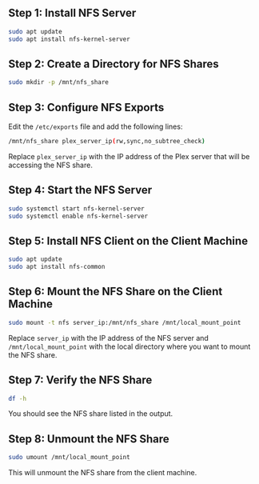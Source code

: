 ## Step 1: Install NFS Server

```bash
sudo apt update
sudo apt install nfs-kernel-server
```

## Step 2: Create a Directory for NFS Shares

```bash
sudo mkdir -p /mnt/nfs_share
```

## Step 3: Configure NFS Exports

Edit the `/etc/exports` file and add the following lines:

```bash
/mnt/nfs_share plex_server_ip(rw,sync,no_subtree_check)
```

Replace `plex_server_ip` with the IP address of the Plex server that will be accessing the NFS share.

## Step 4: Start the NFS Server

```bash
sudo systemctl start nfs-kernel-server
sudo systemctl enable nfs-kernel-server
```

## Step 5: Install NFS Client on the Client Machine

```bash
sudo apt update
sudo apt install nfs-common
```

## Step 6: Mount the NFS Share on the Client Machine

```bash
sudo mount -t nfs server_ip:/mnt/nfs_share /mnt/local_mount_point
```

Replace `server_ip` with the IP address of the NFS server and `/mnt/local_mount_point` with the local directory where you want to mount the NFS share.

## Step 7: Verify the NFS Share

```bash
df -h
```

You should see the NFS share listed in the output.

## Step 8: Unmount the NFS Share

```bash
sudo umount /mnt/local_mount_point
```

This will unmount the NFS share from the client machine.

